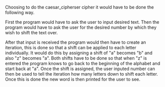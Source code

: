 Choosing to do the caesar_cipherser cipher it would have to be done the following way.

First the program would have to ask the user to input desired text.
Then the program would have to ask the user for the desired number by which they wish to shift the text over.

After that input is received the program would then have to create an iteration, this is done so that a shift can be applied to each letter individually.
It would do this by assigning a shift of "a" becomes "b" and also "z" becomes "a".
Both shifts have to be done so that when "z" is entered the program knows to go back to the beginning of the alphabet and start back at "a".
Once the shift is assigned, the user inputed number can then be used to tell the iteration how many letters down to shift each letter. Once this is done the new word is then printed for the user to see. 
